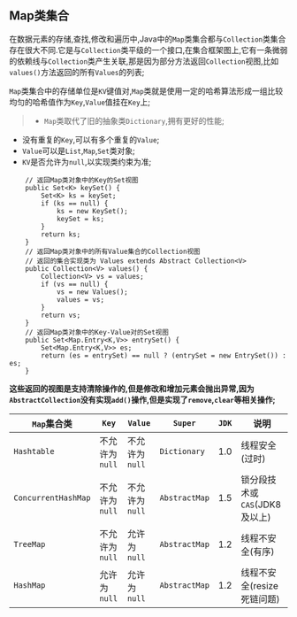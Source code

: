 ## Map类集合

在数据元素的存储,查找,修改和遍历中,Java中的`Map`类集合都与`Collection`类集合存在很大不同.它是与`Collection`类平级的一个接口,在集合框架图上,它有一条微弱的依赖线与`Collection`类产生关联,那是因为部分方法返回`Collection`视图,比如`values()`方法返回的所有`Values`的列表;

`Map`类集合中的存储单位是`KV`键值对,`Map`类就是使用一定的哈希算法形成一组比较均匀的哈希值作为`Key`,`Value`值挂在`Key`上;

>+ `Map`类取代了旧的抽象类`Dictionary`,拥有更好的性能;
+ 没有重复的`Key`,可以有多个重复的`Value`;
+ `Value`可以是`List`,`Map`,`Set`类对象;
+ `KV`是否允许为`null`,以实现类约束为准;

```HashMap
    // 返回Map类对象中的Key的Set视图
	public Set<K> keySet() {
        Set<K> ks = keySet;
        if (ks == null) {
            ks = new KeySet();
            keySet = ks;
        }
        return ks;
    }
    // 返回Map类对象中的所有Value集合的Collection视图
    // 返回的集合实现类为 Values extends Abstract Collection<V>
    public Collection<V> values() {
        Collection<V> vs = values;
        if (vs == null) {
            vs = new Values();
            values = vs;
        }
        return vs;
    }
    // 返回Map类对象中的Key-Value对的Set视图
    public Set<Map.Entry<K,V>> entrySet() {
        Set<Map.Entry<K,V>> es;
        return (es = entrySet) == null ? (entrySet = new EntrySet()) : es;
    }
```

**这些返回的视图是支持清除操作的,但是修改和增加元素会抛出异常,因为`AbstractCollection`没有实现`add()`操作,但是实现了`remove`,`clear`等相关操作;**


`Map`集合类|`Key`|`Value`|`Super`|`JDK`|说明|
--|--|--|--|--|--|
`Hashtable`|不允许为`null`|不允许为`null`|`Dictionary`|1.0|线程安全(过时)|
`ConcurrentHashMap`|不允许为`null`|不允许为`null`|`AbstractMap`|1.5|锁分段技术或`CAS`(JDK8及以上)|
`TreeMap`|不允许为`null`|允许为`null`|`AbstractMap`|1.2|线程不安全(有序)|
`HashMap`|允许为`null`|允许为`null`|`AbstractMap`|1.2|线程不安全(resize死链问题)|



